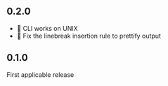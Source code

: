 0.2.0
-----

* :bug: CLI works on UNIX
* :information_desk_person: Fix the linebreak insertion rule to prettify output

0.1.0
-----

First applicable release
